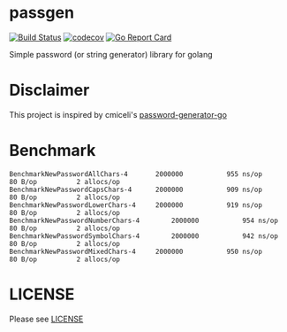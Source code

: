 # passgen 
[![Build Status](https://travis-ci.org/JonathanSudibya/passgen.svg?branch=master)](https://travis-ci.org/JonathanSudibya/passgen)
[![codecov](https://codecov.io/gh/JonathanSudibya/passgen/branch/master/graph/badge.svg)](https://codecov.io/gh/JonathanSudibya/passgen)
[![Go Report Card](https://goreportcard.com/badge/github.com/JonathanSudibya/passgen)](https://goreportcard.com/report/github.com/JonathanSudibya/passgen)

Simple password (or string generator) library for golang

# Disclaimer

This project is inspired by cmiceli's [password-generator-go](https://github.com/cmiceli/password-generator-go)

# Benchmark
```
BenchmarkNewPasswordAllChars-4   	 2000000	       955 ns/op	      80 B/op	       2 allocs/op
BenchmarkNewPasswordCapsChars-4   	 2000000	       909 ns/op	      80 B/op	       2 allocs/op
BenchmarkNewPasswordLowerChars-4   	 2000000	       919 ns/op	      80 B/op	       2 allocs/op
BenchmarkNewPasswordNumberChars-4   	 2000000	       954 ns/op	      80 B/op	       2 allocs/op
BenchmarkNewPasswordSymbolChars-4   	 2000000	       942 ns/op	      80 B/op	       2 allocs/op
BenchmarkNewPasswordMixedChars-4   	 2000000	       950 ns/op	      80 B/op	       2 allocs/op
```

# LICENSE

Please see [LICENSE](https://github.com/JonathanSudibya/passgen/blob/master/LICENSE)